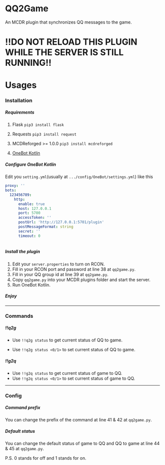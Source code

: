 # QQ2Game
An MCDR plugin that synchronizes QQ messages to the game.

# **!!DO NOT RELOAD THIS PLUGIN WHILE THE SERVER IS STILL RUNNING!!**

# Usages

### Installation

##### Requirements

1. Flask   `pip3 install flask`

2. Requests `pip3 install request`
3. MCDReforged >= 1.0.0 `pip3 install mcdreforged`

4. [OneBot Kotlin](https://github.com/yyuueexxiinngg/onebot-kotlin)

##### Configure OneBot Kotlin

Edit you `setting.yml`(usually at `.../config/OneBot/settings.yml`) like this

```yaml
proxy: ''
bots: 
  123456789: 
    http: 
      enable: true
      host: 127.0.0.1
      port: 5700
      accessToken: ''
      postUrl: 'http://127.0.0.1:5701/plugin'
      postMessageFormat: string
      secret: ''
      timeout: 0
    
```

##### Install the plugin

1. Edit your `server.properties`  to turn on RCON.
2. Fill in your RCON port and password at line 38 at  `qq2game.py`.
3. Fill in your QQ group id at line 39 at `qq2game.py`.
4. Copy `qq2game.py` into your MCDR plugins folder and start the server.
5. Run OneBot Kotlin.

##### Enjoy

***

### Commands

##### !!q2g

- Use `!!q2g status` to get current status of QQ to game.

- Use `!!q2g status <0/1>` to set current status of QQ to game.
##### !!g2q
- Use `!!g2q status` to get current status of game to QQ.
- Use `!!g2q status <0/1>` to set current status of game to QQ.
***

### Config

##### Command prefix

You can change the prefix of the command at line 41 & 42 at `qq2game.py`.

##### Default status

You can change the default status of game to QQ and QQ to game at line 44 & 45 at `qq2game.py`.

P.S. 0 stands for off and 1 stands for on.
